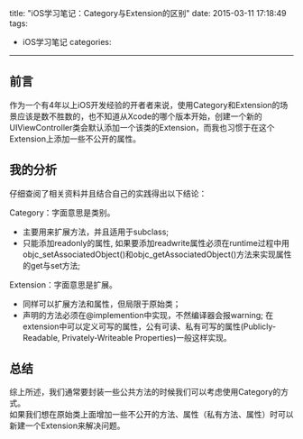 title: "iOS学习笔记：Category与Extension的区别"
date: 2015-03-11 17:18:49
tags: 
- iOS学习笔记
categories: 
---

## 前言
作为一个有4年以上iOS开发经验的开者者来说，使用Category和Extension的场景应该是数不胜数的，也不知道从Xcode的哪个版本开始，创建一个新的UIViewController类会默认添加一个该类的Extension，而我也习惯于在这个Extension上添加一些不公开的属性。
<!--more-->
## 我的分析
仔细查阅了相关资料并且结合自己的实践得出以下结论：

Category：字面意思是类别。

* 主要用来扩展方法，并且适用于subclass;
* 只能添加readonly的属性, 如果要添加readwrite属性必须在runtime过程中用objc_setAssociatedObject()和objc_getAssociatedObject()方法来实现属性的get与set方法;  

Extension：字面意思是扩展。

* 同样可以扩展方法和属性，但局限于原始类；
* 声明的方法必须在@implemention中实现，不然编译器会报warning;
在extension中可以定义可写的属性，公有可读、私有可写的属性(Publicly-Readable, Privately-Writeable Properties)一般这样实现。  
## 总结
综上所述，我们通常要封装一些公共方法的时候我们可以考虑使用Category的方式。  
如果我们想在原始类上面增加一些不公开的方法、属性（私有方法、属性）时可以新建一个Extension来解决问题。

